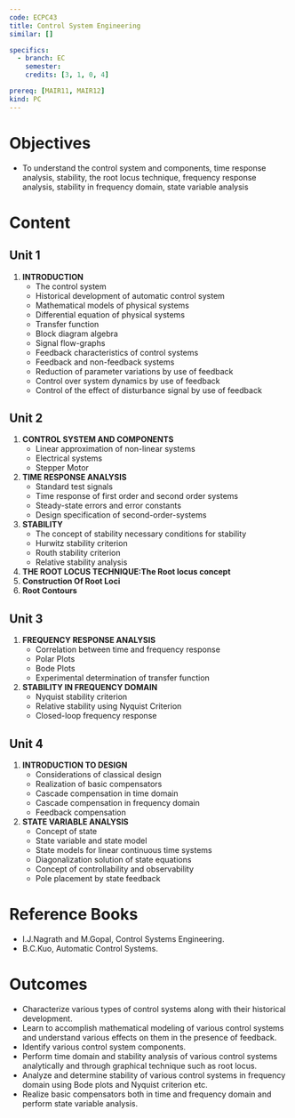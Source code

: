 ```yaml
---
code: ECPC43
title: Control System Engineering
similar: []

specifics:
  - branch: EC
    semester: 
    credits: [3, 1, 0, 4]

prereq: [MAIR11, MAIR12]
kind: PC
---
```


# Objectives

- To understand the control system and components, time response analysis, stability, the root locus technique, frequency response analysis, stability in frequency domain, state variable analysis

# Content

## Unit 1

1. **INTRODUCTION**
   - The control system
   - Historical development of automatic control system
   - Mathematical models of physical systems
   - Differential equation of physical systems
   - Transfer function
   - Block diagram algebra
   - Signal flow-graphs
   - Feedback characteristics of control systems
   - Feedback and non-feedback systems
   - Reduction of parameter variations by use of feedback
   - Control over system dynamics by use of feedback
   - Control of the effect of disturbance signal by use of feedback

## Unit 2

1. **CONTROL SYSTEM AND COMPONENTS**
   - Linear approximation of non-linear systems
   - Electrical systems
   - Stepper Motor
2. **TIME RESPONSE ANALYSIS**
   - Standard test signals
   - Time response of first order and second order systems
   - Steady-state errors and error constants
   - Design specification of second-order-systems
3. **STABILITY**
   - The concept of stability necessary conditions for stability
   - Hurwitz stability criterion
   - Routh stability criterion
   - Relative stability analysis
4. **THE ROOT LOCUS TECHNIQUE:The Root locus concept**
5. **Construction Of Root Loci**
6. **Root Contours**

## Unit 3

1. **FREQUENCY RESPONSE ANALYSIS**
   - Correlation between time and frequency response
   - Polar Plots
   - Bode Plots
   - Experimental determination of transfer function
2. **STABILITY IN FREQUENCY DOMAIN**
   - Nyquist stability criterion
   - Relative stability using Nyquist Criterion
   - Closed-loop frequency response

## Unit 4

1. **INTRODUCTION TO DESIGN**
   - Considerations of classical design
   - Realization of basic compensators
   - Cascade compensation in time domain
   - Cascade compensation in frequency domain
   - Feedback compensation
2. **STATE VARIABLE ANALYSIS**
   - Concept of state
   - State variable and state model
   - State models for linear continuous time systems
   - Diagonalization solution of state equations
   - Concept of controllability and observability
   - Pole placement by state feedback

# Reference Books

- I.J.Nagrath and M.Gopal, Control Systems Engineering.
- B.C.Kuo, Automatic Control Systems.

# Outcomes

- Characterize various types of control systems along with their historical development.
- Learn to accomplish mathematical modeling of various control systems and understand various effects on them in the presence of feedback.
- Identify various control system components.
- Perform time domain and stability analysis of various control systems analytically and through graphical technique such as root locus.
- Analyze and determine stability of various control systems in frequency domain using Bode plots and Nyquist criterion etc.
- Realize basic compensators both in time and frequency domain and perform state variable analysis.
